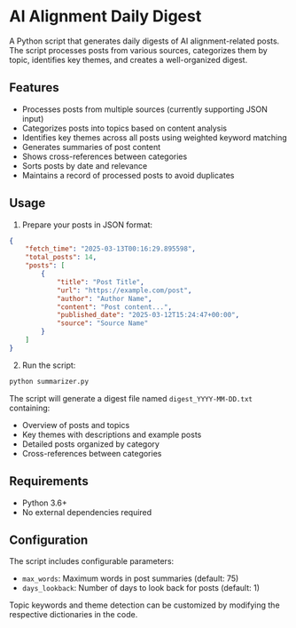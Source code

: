 # AI Alignment Daily Digest

A Python script that generates daily digests of AI alignment-related posts. The script processes posts from various sources, categorizes them by topic, identifies key themes, and creates a well-organized digest.

## Features

- Processes posts from multiple sources (currently supporting JSON input)
- Categorizes posts into topics based on content analysis
- Identifies key themes across all posts using weighted keyword matching
- Generates summaries of post content
- Shows cross-references between categories
- Sorts posts by date and relevance
- Maintains a record of processed posts to avoid duplicates

## Usage

1. Prepare your posts in JSON format:
```json
{
    "fetch_time": "2025-03-13T00:16:29.895598",
    "total_posts": 14,
    "posts": [
        {
            "title": "Post Title",
            "url": "https://example.com/post",
            "author": "Author Name",
            "content": "Post content...",
            "published_date": "2025-03-12T15:24:47+00:00",
            "source": "Source Name"
        }
    ]
}
```

2. Run the script:
```bash
python summarizer.py
```

The script will generate a digest file named `digest_YYYY-MM-DD.txt` containing:
- Overview of posts and topics
- Key themes with descriptions and example posts
- Detailed posts organized by category
- Cross-references between categories

## Requirements

- Python 3.6+
- No external dependencies required

## Configuration

The script includes configurable parameters:
- `max_words`: Maximum words in post summaries (default: 75)
- `days_lookback`: Number of days to look back for posts (default: 1)

Topic keywords and theme detection can be customized by modifying the respective dictionaries in the code. 